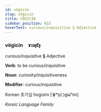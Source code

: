 ```yaml
---
id: vögicin
slug: vögicin
title: VÖGİCİN
sidebar_position: 615
hoverText: curious/inquisitive § Adjective
---
```


### vögicin&emsp;<span kind="abugida">ɤıꜿɟꞇ̃ɟ</span>

*curious/inquisitive* **§** Adjective

**Verb**: to be curious/inquisitive

**Noun**: curiosity/inquisitiveness

**Modifier**: curious/inquisitive

Korean 호기심 hogisim [ˈɸʷo̞(ː)ɡiɕʰim]

*Koreic Language Family*